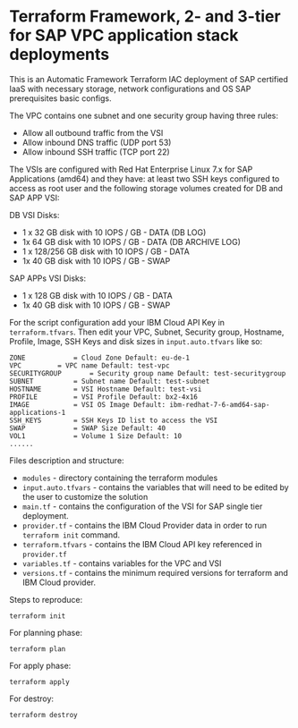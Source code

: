 # Terraform Framework,  2- and 3-tier for SAP VPC application stack deployments

This is an Automatic Framework Terraform IAC deployment of SAP certified IaaS with necessary storage, network configurations and OS SAP prerequisites basic configs.

The VPC contains one subnet and one security group having three rules:
- Allow all outbound traffic from the VSI
- Allow inbound DNS traffic (UDP port 53)
- Allow inbound SSH traffic (TCP port 22)

The VSIs are configured with Red Hat Enterprise Linux 7.x for SAP Applications (amd64) and they have: at least two SSH keys configured to access as root user and the following storage volumes created for DB and SAP APP VSI:

DB VSI Disks:
- 1 x 32 GB disk with 10 IOPS / GB - DATA (DB LOG)
- 1x 64 GB disk with 10 IOPS / GB - DATA (DB ARCHIVE LOG)
- 1 x 128/256 GB disk with 10 IOPS / GB - DATA
- 1x 40 GB disk with 10 IOPS / GB - SWAP

SAP APPs VSI Disks:
- 1 x 128 GB disk with 10 IOPS / GB - DATA
- 1x 40 GB disk with 10 IOPS / GB - SWAP

For the script configuration add your IBM Cloud API Key in `terraform.tfvars`.
Then edit your VPC, Subnet, Security group, Hostname, Profile, Image, SSH Keys and disk sizes in `input.auto.tfvars` like so:
```shell
ZONE			= Cloud Zone Default: eu-de-1
VPC			= VPC name Default: test-vpc
SECURITYGROUP		= Security group name Default: test-securitygroup
SUBNET			= Subnet name Default: test-subnet
HOSTNAME		= VSI Hostname Default: test-vsi
PROFILE			= VSI Profile Default: bx2-4x16
IMAGE			= VSI OS Image Default: ibm-redhat-7-6-amd64-sap-applications-1
SSH_KEYS		= SSH Keys ID list to access the VSI
SWAP			= SWAP Size Default: 40
VOL1			= Volume 1 Size Default: 10
......
```

Files description and structure:
 - `modules` - directory containing the terraform modules
 - `input.auto.tfvars` - contains the variables that will need to be edited by the user to customize the solution
 - `main.tf` - contains the configuration of the VSI for SAP single tier deployment.
 - `provider.tf` - contains the IBM Cloud Provider data in order to run `terraform init` command.
 - `terraform.tfvars` - contains the IBM Cloud API key referenced in `provider.tf`
 - `variables.tf` - contains variables for the VPC and VSI
 - `versions.tf` - contains the minimum required versions for terraform and IBM Cloud provider.


Steps to reproduce:

```shell
terraform init
```

For planning phase:

```shell
terraform plan
```

For apply phase:

```shell
terraform apply
```

For destroy:

```shell
terraform destroy
```
